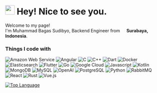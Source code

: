 <h1><img src="https://emojis.slackmojis.com/emojis/images/1531849430/4246/blob-sunglasses.gif?1531849430" width="30"/> Hey! Nice to see you.</h1>

<p>Welcome to my page! </br> I'm Muhammad Bagas Sudibyo, Backend Engineer from <img src="https://cdn-icons-png.flaticon.com/512/6157/6157721.png" width="13"/> <b>Surabaya, Indonesia</b>.
<h3>Things I code with</h3>

<p>
  <img alt="Amazon Web Service" src="https://img.shields.io/badge/-Amazon Web Service-F79400?style=flat-square&logo=amazonwebservices&logoColor=white" />
  <img alt="Angular" src="https://img.shields.io/badge/-Angular-D6002F?style=flat-square&logo=angular&logoColor=white" />
  <img alt="C" src="https://img.shields.io/badge/-C-6295CB?style=flat-square&logo=c&logoColor=white" />
  <img alt="C++" src="https://img.shields.io/badge/-C++-6295CB?style=flat-square&logo=cplusplus&logoColor=white" />
  <img alt="Dart" src="https://img.shields.io/badge/-Dart-2BB1EE?style=flat-square&logo=dart&logoColor=white" />
  <img alt="Docker" src="https://img.shields.io/badge/-Docker-46a2f1?style=flat-square&logo=docker&logoColor=white" />
  <img alt="Elasticsearch" src="https://img.shields.io/badge/-Elasticsearch-00B9AD?style=flat-square&logo=elasticsearch&logoColor=white" />
  <img alt="Flutter" src="https://img.shields.io/badge/-Flutter-44CAF5?style=flat-square&logo=flutter&logoColor=white" />
  <img alt="Go" src="https://img.shields.io/badge/-Go-00A7D0?style=flat-square&logo=go&logoColor=white" />
  <img alt="Google Cloud" src="https://img.shields.io/badge/-Google Cloud-E34133?style=flat-square&logo=googlecloud&logoColor=white" />
  <img alt="Javascript" src="https://img.shields.io/badge/-Javascript-D3B32C?style=flat-square&logo=javascript&logoColor=white" />
  <img alt="Kotlin" src="https://img.shields.io/badge/-Kotlin-756CD8?style=flat-square&logo=kotlin&logoColor=white" />
  <img alt="MongoDB" src="https://img.shields.io/badge/-MongoDB-13aa52?style=flat-square&logo=mongodb&logoColor=white" />
  <img alt="MySQL" src="https://img.shields.io/badge/-MySQL-42759C?style=flat-square&logo=mysql&logoColor=white" />
  <img alt="OpenAI" src="https://img.shields.io/badge/-OpenAI-229D79?style=flat-square&logo=openai&logoColor=white" />
  <img alt="PostgreSQL" src="https://img.shields.io/badge/-PostgreSQL-33638C?style=flat-square&logo=postgresql&logoColor=white" />
  <img alt="Python" src="https://img.shields.io/badge/-Python-407AA9?style=flat-square&logo=python&logoColor=white" />
  <img alt="RabbitMQ" src="https://img.shields.io/badge/-RabbitMQ-EF6000?style=flat-square&logo=rabbitmq&logoColor=white" />
  <img alt="React" src="https://img.shields.io/badge/-React-45b8d8?style=flat-square&logo=react&logoColor=white" />
  <img alt="Rust" src="https://img.shields.io/badge/-Rust-DE3516?style=flat-square&logo=rust&logoColor=white" />
  <img alt="Vue.js" src="https://img.shields.io/badge/-Vue.js-3FB27F?style=flat-square&logo=vuedotjs&logoColor=white" />
</p>

[![Top Language](https://github-readme-stats.vercel.app/api/top-langs/?username=bagasdisini&langs_count=9&size_weight=0.5&count_weight=0.5&hide=css,html,scss,cmake&layout=compact)](https://github.com/bagasdisini/github-readme-stats)
